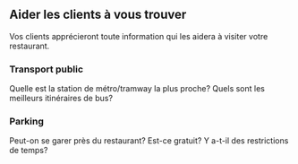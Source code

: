 
## Aider les clients à vous trouver

Vos clients apprécieront toute information qui les aidera à visiter votre restaurant.

### Transport public
Quelle est la station de métro/tramway la plus proche? 
Quels sont les meilleurs itinéraires de bus?


### Parking
Peut-on se garer près du restaurant? Est-ce gratuit? 
Y a-t-il des restrictions de temps?

 

  
  


